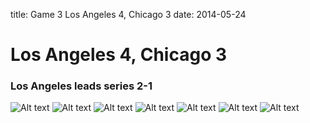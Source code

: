 title: Game 3 Los Angeles 4, Chicago 3
date: 2014-05-24

# Los Angeles 4, Chicago 3

### Los Angeles leads series 2-1

![Alt text](https://s3.amazonaws.com/gifbase/hawks_kings/hawks_kings_1_game3_small.gif)
![Alt text](https://s3.amazonaws.com/gifbase/hawks_kings/hawks_kings_2_game3_small.gif)
![Alt text](https://s3.amazonaws.com/gifbase/hawks_kings/hawks_kings_3_game3_small.gif)
![Alt text](https://s3.amazonaws.com/gifbase/hawks_kings/hawks_kings_4_game3_small.gif)
![Alt text](https://s3.amazonaws.com/gifbase/hawks_kings/hawks_kings_5_game3_small.gif)
![Alt text](https://s3.amazonaws.com/gifbase/hawks_kings/hawks_kings_6_game3_small.gif)
![Alt text](https://s3.amazonaws.com/gifbase/hawks_kings/hawks_kings_7_game3_small.gif)
